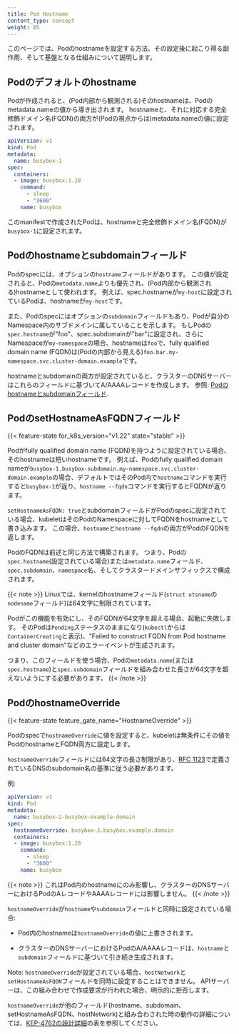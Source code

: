 ```yaml
---
title: Pod Hostname
content_type: concept
weight: 85
---
```


<!-- overview -->

このページでは、Podのhostnameを設定する方法、その設定後に起こり得る副作用、そして基盤となる仕組みについて説明します。

<!-- body -->

## Podのデフォルトのhostname
Podが作成されると、(Pod内部から観測される)そのhostnameは、Podのmetadata.nameの値から導き出されます。
hostnameと、それに対応する完全修飾ドメイン名(FQDN)の両方が(Podの視点からは)metadata.nameの値に設定されます。

```yaml
apiVersion: v1
kind: Pod
metadata:
  name: busybox-1
spec:
  containers:
  - image: busybox:1.28
    command:
      - sleep
      - "3600"
    name: busybox
```

このmanifestで作成されたPodは、hostnameと完全修飾ドメイン名(FQDN)が`busybox-1`に設定されます。

## Podのhostnameとsubdomainフィールド
Podのspecには、オプションの`hostname`フィールドがあります。
この値が設定されると、Podの`metadata.name`よりも優先され、(Pod内部から観測される)hostnameとして使われます。
例えば、spec.hostnameが`my-host`に設定されているPodは、hostnameが`my-host`です。

また、Podのspecにはオプションの`subdomain`フィールドもあり、Podが自分のNamespace内のサブドメインに属していることを示します。
もしPodの`spec.hostname`が"foo"、spec.subdomainが"bar"に設定され、さらにNamespaceが`my-namespace`の場合、hostnameは`foo`で、fully qualified domain name (FQDN)は(Podの内部から見える)`foo.bar.my-namespace.svc.cluster-domain.example`です。

hostnameとsubdomainの両方が設定されていると、クラスターのDNSサーバーはこれらのフィールドに基づいてA/AAAAレコードを作成します。
参照: [Podのhostnameとsubdomainフィールド](/ja/docs/concepts/services-networking/dns-pod-service/#podのhostnameとsubdomainフィールド).

## PodのsetHostnameAsFQDNフィールド

{{< feature-state for_k8s_version="v1.22" state="stable" >}}

Podがfully qualified domain name (FQDN)を持つように設定されている場合、そのhostnameは短いhostnameです。
例えば、Podのfully qualified domain nameが`busybox-1.busybox-subdomain.my-namespace.svc.cluster-domain.example`の場合、デフォルトではそのPod内で`hostname`コマンドを実行すると`busybox-1`が返り、`hostname --fqdn`コマンドを実行するとFQDNが返ります。

`setHostnameAsFQDN: true`とsubdomainフィールドがPodのspecに設定されている場合、kubeletはそのPodのNamespaceに対してFQDNをhostnameとして書き込みます。
この場合、`hostname`と`hostname --fqdn`の両方がPodのFQDNを返します。

PodのFQDNは前述と同じ方法で構築されます。
つまり、Podの`spec.hostname`(設定されている場合)または`metadata.name`フィールド、`spec.subdomain`、`namespace`名、そしてクラスタードメインサフィックスで構成されます。

{{< note >}}
Linuxでは、kernelのhostnameフィールド(`struct utsname`の`nodename`フィールド)は64文字に制限されています。

Podがこの機能を有効にし、そのFQDNが64文字を超える場合、起動に失敗します。
そのPodは`Pending`ステータスのままになり(`kubectl`からは`ContainerCreating`と表示)、"Failed to construct FQDN from Pod hostname and cluster domain"などのエラーイベントが生成されます。

つまり、このフィールドを使う場合、Podの`metadata.name`(または`spec.hostname`)と`spec.subdomain`フィールドを組み合わせた長さが64文字を超えないようにする必要があります。
{{< /note >}}

## PodのhostnameOverride
{{< feature-state feature_gate_name="HostnameOverride" >}}

Podのspecで`hostnameOverride`に値を設定すると、kubeletは無条件にその値をPodのhostnameとFQDN両方に設定します。

`hostnameOverride`フィールドには64文字の長さ制限があり、[RFC 1123](https://datatracker.ietf.org/doc/html/rfc1123)で定義されているDNSのsubdomain名の基準に従う必要があります。

例:
```yaml
apiVersion: v1
kind: Pod
metadata:
  name: busybox-2-busybox-example-domain
spec:
  hostnameOverride: busybox-2.busybox.example.domain
  containers:
  - image: busybox:1.28
    command:
      - sleep
      - "3600"
    name: busybox
```
{{< note >}}
これはPod内のhostnameにのみ影響し、クラスターのDNSサーバーにおけるPodのAレコードやAAAAレコードには影響しません。
{{< /note >}}

`hostnameOverride`が`hostname`や`subdomain`フィールドと同時に設定されている場合:
* Pod内のhostnameは`hostnameOverride`の値に上書きされます。

* クラスターのDNSサーバーにおけるPodのA/AAAAレコードは、`hostname`と`subdomain`フィールドに基づいて引き続き生成されます。

Note: `hostnameOverride`が設定されている場合、`hostNetwork`と`setHostnameAsFQDN`フィールドを同時に設定することはできません。
APIサーバーは、この組み合わせで作成要求が行われた場合、明示的に拒否します。

`hostnameOverride`が他のフィールド(hostname、subdomain、setHostnameAsFQDN、hostNetwork)と組み合わされた時の動作の詳細については、[KEP-4762の設計詳細](https://github.com/kubernetes/enhancements/blob/master/keps/sig-network/4762-allow-arbitrary-fqdn-as-pod-hostname/README.md#design-details)の表を参照してください。